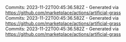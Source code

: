 Commits: 2023-11-22T00:45:36.582Z - Generated via https://github.com/marketplace/actions/artificial-grass
<br>
Commits: 2023-11-22T00:45:36.582Z - Generated via https://github.com/marketplace/actions/artificial-grass
<br>
Commits: 2023-11-22T00:45:36.582Z - Generated via https://github.com/marketplace/actions/artificial-grass
<br>
